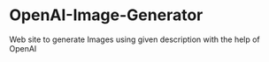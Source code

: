 # OpenAI-Image-Generator
Web site to generate Images using given description with the help of OpenAI
